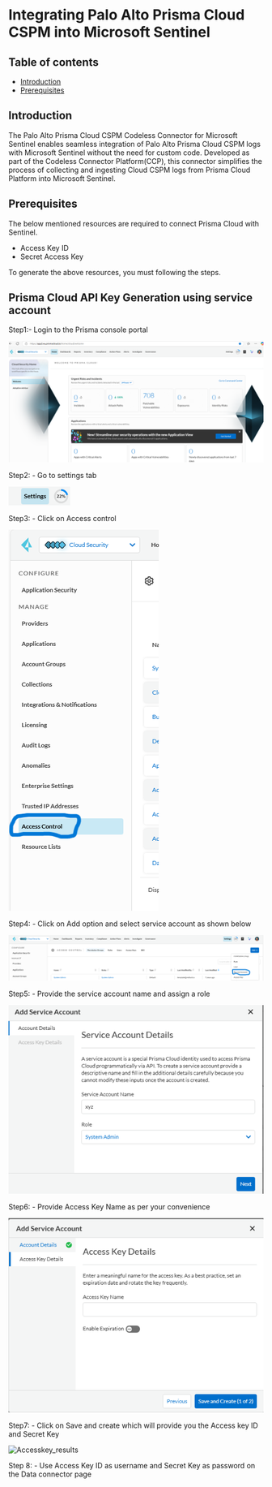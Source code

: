 
# Integrating Palo Alto Prisma Cloud CSPM into Microsoft Sentinel
## Table of contents
- [Introduction](#intro)
- [Prerequisites](#step2)

<a name="intro">

## Introduction
The Palo Alto Prisma Cloud CSPM Codeless Connector for Microsoft Sentinel enables seamless integration of Palo Alto Prisma Cloud CSPM logs with Microsoft Sentinel without the need for custom code. Developed as part of the Codeless Connector Platform(CCP), this connector simplifies the process of collecting and ingesting Cloud CSPM logs from Prisma Cloud Platform into Microsoft Sentinel.

<a name="step2">
   
## Prerequisites
The below mentioned resources are required to connect Prisma Cloud with Sentinel.
- Access Key ID
- Secret Access Key

To generate the above resources, you must following the steps.


## Prisma Cloud API Key Generation using service account 

Step1:- Login to the Prisma console portal

![Prisma_console_portal](https://github.com/v-hkopparala/v-hkopparala/blob/main/Screenshot%20(1).png?raw=true)

Step2: - Go to settings tab 

![Setting](https://github.com/v-hkopparala/v-hkopparala/blob/26cf3e21a5e7b9989d41e37d9d1ec1cffae08433/Screenshot%20(2).png)

Step3: - Click on Access control

![access_control](https://github.com/v-hkopparala/v-hkopparala/blob/546dfa049122ff2c39286172432f62ae90ced096/Screenshot%20(3).png)

Step4: - Click on Add option and select service account as shown below

![add_option](https://github.com/v-hkopparala/v-hkopparala/blob/e375cbb94737d18f7629678ac272eeb648aa746d/Screenshot%20(4).png)

Step5: - Provide the service account name and assign a role

![New_Service_account](https://github.com/v-hkopparala/v-hkopparala/blob/5a74a3de98e96e94e26e5c0e0df42f81641b93ac/Screenshot%20(5).png)

Step6: - Provide Access Key Name as per your convenience

![Accesskey_details](https://github.com/v-hkopparala/v-hkopparala/blob/9bd0c25fa679e5bc5d561c0d9718cc9f35a5df61/Screenshot%20(6).png)

Step7: - Click on Save and create which will provide you the Access key ID and Secret Key

![Accesskey_results]()

Step 8: - Use Access Key ID as username and Secret Key as password on the Data connector page


